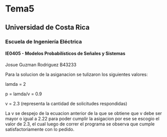 # Tema5

## Universidad de Costa Rica
### Escuela de Ingeniería Eléctrica
#### IE0405 - Modelos Probabilísticos de Señales y Sistemas

Josue Guzman Rodriguez
B43233


Para la solucion de la asiganacion se tulizaron los siguientes valores:

lamda = 2

p = lamda/v = 0.9

v = 2.3 (representa la cantidad de solicitudes respondidas)

La v se despejo de la ecuacion anterior de la que se obtiene que v debe ser mayor o igual a 2.22 para poder cumplir la asigacion por ese se escogio el valor de 2.3, el cual luego de correr el programa se observa que cumple satisfactoriamente con lo pedido.
